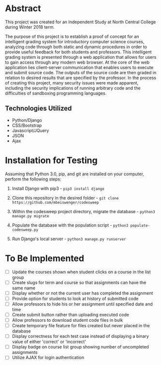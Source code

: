 # Abstract
This project was created for an Independent Study at North Central College during Winter 2018 term.

The purpose of this project is to establish a proof of concept for an intelligent grading system for introductory computer science courses, analyzing code through both static and dynamic procedures in order to provide useful feedback for both students and professors. This intelligent grading system is presented through a web application that allows for users to gain access through any modern web browser. At the core of the web application lies client-server communication that enables users to execute and submit source code. The outputs of the source code are then graded in relation to desired results that are specified by the professor. In the process of creating this project, many security issues were made apparent, including the security implications of running arbitrary code and the difficulties of sandboxing programming languages.

## Technologies Utilized
- Python/Django
- CSS/Bootstrap
- Javascript/JQuery
- JSON
- Ajax

# Installation for Testing
Assuming that Python 3.0, pip, and git are installed on your computer, perform the following steps:

1. Install Django with pip3 -
`pip3 install django`

2. Clone this repository in the desired folder -
`git clone https://github.com/mbeiswenger/codesweep`

3. Within the codesweep project directory, migrate the database -
`python3 manage.py migrate`

4. Populate the database with the population script -
`python3 populate-codesweep.py`

5. Run Django's local server -
`python3 manage.py runserver`

# To Be Implemented
- [ ] Update the courses shown when student clicks on a course in the list group
- [ ] Create slugs for term and course so that assignments can have the same name
- [ ] Display whether or not the current user has completed the assignment
- [ ] Provide option for students to look at history of submitted code
- [ ] Allow professors to hide his or her assignment until specified date and time
- [ ] Create submit button rather than uploading executed code
- [ ] Allow professors to download student code files in bulk
- [ ] Create temporary file feature for files created but never placed in the database
- [ ] Display correctness for each test case instead of displaying a binary value of either 'correct' or 'incorrect'
- [ ] Display badge on course list group showing number of uncompleted assignments
- [ ] Utilize AJAX for login authentication
